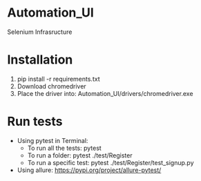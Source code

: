 # Automation_UI
Selenium Infrasructure

# Installation
  1. pip install -r requirements.txt
  2. Download chromedriver
  3. Place the driver into: Automation_UI/drivers/chromedriver.exe
  
# Run tests
  * Using pytest in Terminal:
    * To run all the tests: pytest
    * To run a folder: pytest ./test/Register
    * To run a specific test: pytest ./test/Register/test_signup.py
  * Using allure: https://pypi.org/project/allure-pytest/


